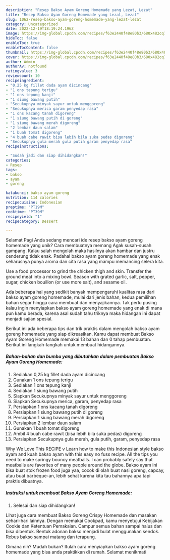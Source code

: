 ```yaml
---
description: "Resep Bakso Ayam Goreng Homemade yang Lezat, Lezat"
title: "Resep Bakso Ayam Goreng Homemade yang Lezat, Lezat"
slug: 1062-resep-bakso-ayam-goreng-homemade-yang-lezat-lezat
category: Uncategorized
date: 2022-12-19T18:19:24.196Z
image: https://img-global.cpcdn.com/recipes/f63e2440f48e80b3/680x482cq70/bakso-ayam-goreng-homemade-foto-resep-utama.jpg
hideToc: false
enableToc: true
enableTocContent: false
thumbnail: https://img-global.cpcdn.com/recipes/f63e2440f48e80b3/680x482cq70/bakso-ayam-goreng-homemade-foto-resep-utama.jpg
cover: https://img-global.cpcdn.com/recipes/f63e2440f48e80b3/680x482cq70/bakso-ayam-goreng-homemade-foto-resep-utama.jpg
author: Admin
authorAv: notfound
ratingvalue: 3
reviewcount: 10
recipeingredient:
- "0,25 kg fillet dada ayam dicincang"
- "1 ons tepung terigu"
- "1 ons tepung kanji"
- "1 siung bawang putih"
- "Secukupnya minyak sayur untuk menggoreng"
- "Secukupnya merica garam penyedap rasa"
- "1 ons kacang tanah digoreng"
- "1 siung bawang putih di goreng"
- "1 siung bawang merah digoreng"
- "2 lembar daun salam"
- "1 buah tomat digoreng"
- "4 buah cabe rawit bisa lebih bila suka pedas digoreng"
- "Secukupnya gula merah gula putih garam penyedap rasa"
recipeinstructions:

- "Sudah jadi dan siap dihidangkan!"
categories:
- Resep
tags:
- bakso
- ayam
- goreng

katakunci: bakso ayam goreng 
nutrition: 114 calories
recipecuisine: Indonesian
preptime: "PT19M"
cooktime: "PT39M"
recipeyield: "1"
recipecategory: Dessert

---
```



Selamat Pagi Anda sedang mencari ide resep bakso ayam goreng homemade yang unik? Cara membuatnya memang Agak susah-susah gampang. Kalau salah mengolah maka hasilnya akan hambar dan justru cenderung tidak enak. Padahal bakso ayam goreng homemade yang enak seharusnya punya aroma dan cita rasa yang mampu memancing selera kita.


Use a food processor to grind the chicken thigh and skin. Transfer the ground meat into a mixing bowl. Season with grated garlic, salt, pepper, sugar, chicken bouillon (or use more salt), and sesame oil.

Ada beberapa hal yang sedikit banyak mempengaruhi kualitas rasa dari bakso ayam goreng homemade, mulai dari jenis bahan, kedua pemilihan bahan segar hingga cara membuat dan menyajikannya. Tak perlu pusing kalau ingin menyiapkan bakso ayam goreng homemade yang enak di mana pun kamu berada, karena asal sudah tahu triknya maka hidangan ini dapat menjadi sajian spesial.


Berikut ini ada beberapa tips dan trik praktis dalam mengolah bakso ayam goreng homemade yang siap dikreasikan. Kamu dapat membuat Bakso Ayam Goreng Homemade memakai 13 bahan dan 0 tahap pembuatan. Berikut ini langkah-langkah untuk membuat hidangannya.

<!--inarticleads1-->

##### Bahan-bahan dan bumbu yang dibutuhkan dalam pembuatan Bakso Ayam Goreng Homemade:

1. Sediakan 0,25 kg fillet dada ayam dicincang
1. Gunakan 1 ons tepung terigu
1. Sediakan 1 ons tepung kanji
1. Sediakan 1 siung bawang putih
1. Siapkan Secukupnya minyak sayur untuk menggoreng
1. Siapkan Secukupnya merica, garam, penyedap rasa
1. Persiapkan 1 ons kacang tanah digoreng
1. Persiapkan 1 siung bawang putih di goreng
1. Persiapkan 1 siung bawang merah digoreng
1. Persiapkan 2 lembar daun salam
1. Gunakan 1 buah tomat digoreng
1. Ambil 4 buah cabe rawit (bisa lebih bila suka pedas) digoreng
1. Persiapkan Secukupnya gula merah, gula putih, garam, penyedap rasa


Why We Love This RECIPE v Learn how to make this Indonesian style bakso ayam and kuah bakso ayam with this easy no fuss recipe. All the tips you need to make springy bouncy meatballs. I can probably safely say that meatballs are favorites of many people around the globe. Bakso ayam ini bisa buat stok frozen food juga yaa, cocok di olah buat nasi goreng, capcay, atau buat barbeque-an, lebih sehat karena kita tau bahannya apa tapi praktis dibuatnya. 

<!--inarticleads2-->

##### Instruksi untuk membuat Bakso Ayam Goreng Homemade:


1. Selesai dan siap dihidangkan!

Lihat juga cara membuat Bakso Goreng Crispy Homemade dan masakan sehari-hari lainnya. Dengan memakai Cookpad, kamu menyetujui Kebijakan Cookie dan Ketentuan Pemakaian. Campur semua bahan sampai halus dan bisa dibentuk. Bentuk adonan bakso menjadi bulat menggunakan sendok. Rebus bakso sampai matang dan terapung. 

Gimana nih? Mudah bukan? Itulah cara menyiapkan bakso ayam goreng homemade yang bisa anda praktikkan di rumah. Selamat menikmati

